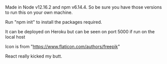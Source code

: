 Made in Node v12.16.2 and npm v6.14.4. So be sure you have those versions to run this on your own machine.

Run "npm init" to install the packages required.

It can be deployed on Heroku but can be seen on port 5000 if run on the local host

Icon is from "https://www.flaticon.com/authors/freepik"

React really kicked my butt.
